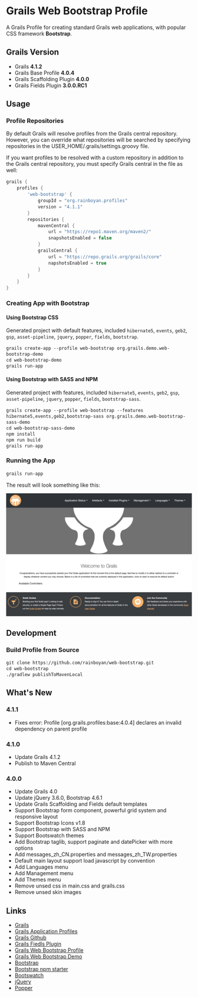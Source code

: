 # Grails Web Bootstrap Profile

A Grails Profile for creating standard Grails web applications, with popular CSS framework **Bootstrap**.

## Grails Version

- Grails **4.1.2**
- Grails Base Profile **4.0.4**
- Grails Scaffolding Plugin **4.0.0**
- Grails Fields Plugin **3.0.0.RC1**

## Usage

### Profile Repositories

By default Grails will resolve profiles from the Grails central repository. However, you can override what repositories will be searched by specifying repositories in the USER_HOME/.grails/settings.groovy file.

If you want profiles to be resolved with a custom repository in addition to the Grails central repository, you must specify Grails central in the file as well:

```groovy
grails {
    profiles {
        'web-bootstrap' {
            groupId = "org.rainboyan.profiles"
            version = "4.1.1"
        }
        repositories {
            mavenCentral {
                url = "https://repo1.maven.org/maven2/"
                snapshotsEnabled = false
            }
            grailsCentral {
                url = "https://repo.grails.org/grails/core"
                napshotsEnabled = true
            }
        }
    }
}
```

### Creating App with Bootstrap

#### Using Bootstrap CSS 

Generated project with default features, included `hibernate5`, `events`, `geb2`, `gsp`, `asset-pipeline`, `jquery`, `popper`, `fields`, `bootstrap`.

```
grails create-app --profile web-bootstrap org.grails.demo.web-bootstrap-demo
cd web-bootstrap-demo
grails run-app
```

#### Using Bootstrap with SASS and NPM

Generated project with features, included `hibernate5`, `events`, `geb2`, `gsp`, `asset-pipeline`, `jquery`, `popper`, `fields`, `bootstrap-sass`.

```
grails create-app --profile web-bootstrap --features hibernate5,events,geb2,bootstrap-sass org.grails.demo.web-bootstrap-sass-demo
cd web-bootstrap-sass-demo
npm install
npm run build
grails run-app
```

### Running the App

```bash
grails run-app
```

The result will look something like this:

![Grails Web Bootstrap App](screenshot.png)

## Development

### Build Profile from Source

```
git clone https://github.com/rainboyan/web-bootstrap.git
cd web-bootstrap
./gradlew publishToMavenLocal
```

## What's New

### 4.1.1

* Fixes error: Profile [org.grails.profiles:base:4.0.4] declares an invalid dependency on parent profile

### 4.1.0

* Update Grails 4.1.2
* Publish to Maven Central

### 4.0.0

* Update Grails 4.0
* Update jQuery 3.6.0, Bootstrap 4.6.1
* Update Grails Scaffolding and Fields default templates
* Support Bootstrap form component, powerful grid system and responsive layout
* Support Bootstrap Icons v1.8
* Support Bootstrap with SASS and NPM
* Support Bootswatch themes
* Add Bootstrap taglib, support paginate and datePicker with more options
* Add messages_zh_CN.properties and messages_zh_TW.properties
* Default main layout support load javascript by convention
* Add Languages menu
* Add Management menu
* Add Themes menu
* Remove unsed css in main.css and grails.css
* Remove unsed skin images

## Links

- [Grails](https://grails.org)
- [Grails Application Profiles](https://docs.grails.org/4.0.0/guide/profiles.html)
- [Grails Github](https://github.com/grails)
- [Grails Fiedls Plugin](https://grails-fields-plugin.github.io/grails-fields/)
- [Grails Web Bootstrap Profile](https://github.com/rainboyan/web-bootstrap)
- [Grails Web Bootstrap Demo](https://github.com/rainboyan/scaffold-bootstrap-layout-demo)
- [Bootstrap](https://getbootstrap.com)
- [Bootstrap npm starter](https://github.com/twbs/bootstrap-npm-starter)
- [Bootswatch](https://bootswatch.com)
- [jQuery](https://jquery.com)
- [Popper](https://popper.js.org)